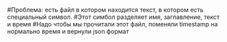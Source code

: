 #Проблема: есть файл в котором находится текст, в котором есть специальный символ.
#Этот симбол разделяет имя, заглавление, текст и время
#Надо чтобы мы прочитали этот файл, поменяли timestamp на нормально время и вернули json формат
